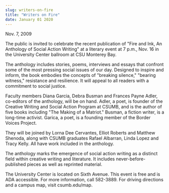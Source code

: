 ```yaml
---
slug: writers-on-fire
title: "Writers on Fire"
date: January 01 2020
---
```


<p>Nov. 7, 2009
</p><p>The public is invited to celebrate the recent publication of "Fire and Ink, An Anthology of Social Action Writing" at a literary event at 7 p.m., Nov. 16 in the University Center ballroom at CSU Monterey Bay.
</p><p>The anthology includes stories, poems, interviews and essays that confront some of the most pressing social issues of our day. Designed to inspire and inform, the book embodies the concepts of "breaking silence," "bearing witness," resistance and resilience. It will appeal to all readers with a commitment to social justice.
</p><p>Faculty members Diana Garcia, Debra Busman and Frances Payne Adler, co-editors of the anthology, will be on hand. Adler, a poet, is founder of the Creative Writing and Social Action Program at CSUMB, and is the author of five books including "The Making of a Matriot." Busman, a fiction writer, is a long-time activist. Garica, a poet, is a founding member of the Border Voices Project.
</p><p>They will be joined by Lorna Dee Cervantes, Elliot Roberts and Matthew Shenoda, along with CSUMB graduates Rafael Albarran, Linda Lopez and Tracy Kelly. All have work included in the anthology.
</p><p>The anthology marks the emergence of social action writing as a distinct field within creative writing and literature. It includes never-before-published pieces as well as reprinted material.
</p><p>The University Center is located on Sixth Avenue. This event is free and is ADA accessible. For more information, call 582-3889. For driving directions and a campus map, visit csumb.edu/map.
</p>
